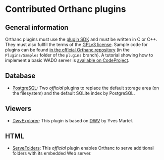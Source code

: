 # Contributed Orthanc plugins

## General information

Orthanc plugins must use the [plugin SDK](https://code.google.com/p/orthanc/source/browse/Plugins/Include/OrthancCPlugin.h) and must be written in C or C++. They must also fullfil the terms of the [GPLv3 license](http://www.gnu.org/licenses/quick-guide-gplv3.en.html). Sample code for plugins can be found [in the official Orthanc repository](https://code.google.com/p/orthanc/source/browse/?name=default#hg%2FPlugins%2FSamples) (in the `Plugins/Samples` folder of the `plugins` branch). A tutorial showing how to implement a basic WADO server is [available on CodeProject](http://codeproject.com/Articles/797118/Implementing-a-WADO-Server-using-Orthanc).

## Database

* [PostgreSQL](https://code.google.com/p/orthanc-postgresql/): Two *official* plugins to replace the default storage area (on the filesystem) and the default SQLite index by PostgreSQL.

## Viewers

* [DwvExplorer](https://github.com/ivmartel/DwvExplorer): This plugin is based on [DWV](https://github.com/ivmartel/dwv/wiki) by Yves Martel.

## HTML

* [ServeFolders](https://code.google.com/p/orthanc/source/browse/?name=default#hg%2FPlugins%2FSamples%2FServeFolders): This *official* plugin enables Orthanc to serve additional folders with its embedded Web server.
